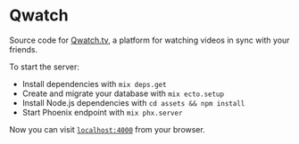 # Qwatch

Source code for [Qwatch.tv](https://www.qwatch.tv), a platform for watching videos in sync with your friends.

To start the server:

  * Install dependencies with `mix deps.get`
  * Create and migrate your database with `mix ecto.setup`
  * Install Node.js dependencies with `cd assets && npm install`
  * Start Phoenix endpoint with `mix phx.server`

Now you can visit [`localhost:4000`](http://localhost:4000) from your browser.